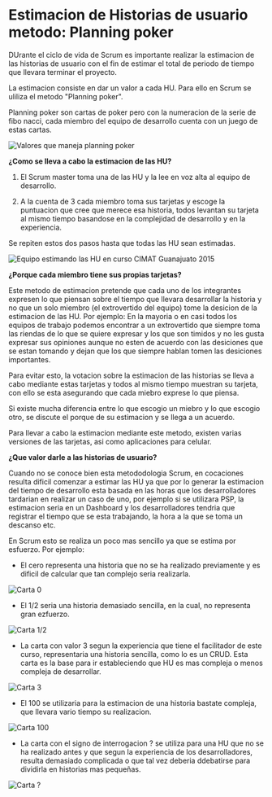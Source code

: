 # Estimacion de Historias de usuario metodo: Planning poker

DUrante el ciclo de vida de Scrum es importante realizar la estimacion de las historias de usuario con el fin de estimar el total de periodo de tiempo que llevara terminar el proyecto.

La estimacion consiste en dar un valor a cada HU. Para ello en Scrum se uliliza el metodo "Planning poker".

Planning poker son cartas de poker pero con la numeracion de la serie de fibo nacci, cada miembro del equipo de desarrollo cuenta con un juego de estas cartas.

![Valores que maneja planning poker](images/valorpoker.png)

__¿Como se lleva a cabo la estimacion de las HU?__

1. El Scrum master toma una de las HU y la lee en voz alta al equipo de desarrollo.

2. A la cuenta de 3 cada miembro toma sus tarjetas y escoge la puntuacion que cree que merece esa historia, todos levantan su tarjeta al mismo tiempo basandose en la complejidad de desarrollo y en la experiencia.

Se repiten estos dos pasos hasta que todas las HU sean estimadas.

![Equipo estimando las HU en curso CIMAT Guanajuato 2015](images/)

__¿Porque cada miembro tiene sus propias tarjetas?__

Este metodo de estimacion pretende que cada uno de los integrantes expresen lo que piensan sobre el tiempo que llevara desarrollar la historia y no que un solo miembro (el extrovertido del equipo) tome la desicion de la estimacion de las HU. Por ejemplo: En la mayoria o en casi todos los equipos de trabajo podemos encontrar a un extrovertido que siempre toma las riendas de lo que se quiere expresar y los que son timidos y no les gusta expresar sus opiniones aunque no esten de acuerdo con las desiciones que se estan tomando y dejan que los que siempre hablan tomen las desiciones importantes.

Para evitar esto, la votacion sobre la estimacion de las historias se lleva a cabo mediante estas tarjetas y todos al mismo tiempo muestran su tarjeta, con ello se esta asegurando que cada miebro exprese lo que piensa.

Si existe mucha diferencia entre lo que escogio un miebro y lo que escogio otro, se discute el porque de su estimacion y se llega a un acuerdo.

Para llevar a cabo la estimacion mediante este metodo, existen varias versiones de las tarjetas, asi como aplicaciones para celular.

__¿Que valor darle a las historias de usuario?__

Cuando no se conoce bien esta metododologia Scrum, en cocaciones resulta dificil comenzar a estimar las HU ya que por lo generar la estimacion del tiempo de desarrollo esta basada en las horas que los desarrolladores tardarian en realizar un caso de uno, por ejemplo si se utilizara PSP, la estimacion seria en un Dashboard y los desarrolladores tendria que registrar el tiempo que se esta trabajando, la hora a la que se toma un descanso etc.

En Scrum esto se realiza un poco mas sencillo ya que se estima por esfuerzo. Por ejemplo:

* El cero representa una historia que no se ha realizado previamente y es dificil de calcular que tan complejo seria realizarla.

![Carta 0](images/valor0.png)

* El 1/2 seria una historia demasiado sencilla, en la cual, no representa gran ezfuerzo.

![Carta 1/2](images/valor12.png)

* La carta con valor 3 segun la experiencia que tiene el facilitador de este curso, representaria una historia sencilla, como lo es un CRUD. Esta carta es la base para ir estableciendo que HU es mas compleja o menos compleja de desarrollar.

![Carta 3](images/valor3.png)

* El 100 se utilizaria para la estimacion de una historia bastate compleja, que llevara vario tiempo su realizacion.

![Carta 100](images/valor100.png)

* La carta con el signo de interrogacion ? se utiliza para una HU que no se ha realizado antes y que segun la experiencia de los desarrolladores, resulta demasiado complicada o que tal vez deberia ddebatirse para dividirla en historias mas pequeñas.

![Carta ?](images/valor?.png)


